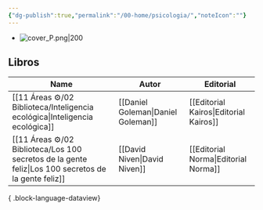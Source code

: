 ```yaml
---
{"dg-publish":true,"permalink":"/00-home/psicologia/","noteIcon":""}
---
```


- ![cover_P.png|200](/img/user/02%20Image/cover_P.png)
## Libros
| Name                                                                                                   | Autor                              | Editorial                              |
| ------------------------------------------------------------------------------------------------------ | ---------------------------------- | -------------------------------------- |
| [[11 Áreas ⚙/02 Biblioteca/Inteligencia ecológica\|Inteligencia ecológica]]                         | [[Daniel Goleman\|Daniel Goleman]] | [[Editorial Kairos\|Editorial Kairos]] |
| [[11 Áreas ⚙/02 Biblioteca/Los 100 secretos de la gente feliz\|Los 100 secretos de la gente feliz]] | [[David Niven\|David Niven]]       | [[Editorial Norma\|Editorial Norma]]   |

{ .block-language-dataview}